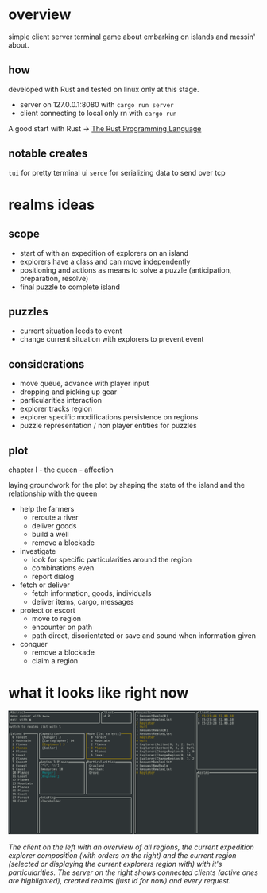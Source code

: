 overview
========

simple client server terminal game about embarking on islands and messin' about.

how
---

developed with Rust and tested on linux only at this stage.

* server on 127.0.0.1:8080 with `cargo run server`
* client connecting to local only rn with `cargo run`

A good start with Rust → [The Rust Programming Language](https://doc.rust-lang.org/book/second-edition/index.html "The Rust Programming Language")

notable creates
---------------
`tui` for pretty terminal ui
`serde` for serializing data to send over tcp

realms ideas
============

scope
-----

* start of with an expedition of explorers on an island
* explorers have a class and can move independently
* positioning and actions as means to solve a puzzle (anticipation, preparation, resolve)
* final puzzle to complete island

puzzles
-------

* current situation leeds to event
* change current situation with explorers to prevent event

considerations
--------------

* move queue, advance with player input
* dropping and picking up gear
* particularities interaction
* explorer tracks region
* explorer specific modifications persistence on regions
* puzzle representation / non player entities for puzzles

plot
----

chapter I - the queen - affection

laying groundwork for the plot by shaping the state of the island and the relationship with the queen

* help the farmers
	+ reroute a river
	+ deliver goods
	+ build a well
	+ remove a blockade
* investigate
	+ look for specific particularities around the region
	+ combinations even
	+ report dialog
* fetch or deliver
	+ fetch information, goods, individuals
	+ deliver items, cargo, messages
* protect or escort
	+ move to region
	+ encounter on path
	+ path direct, disorientated or save and sound when information given
* conquer
    + remove a blockade
    + claim a region

what it looks like right now
============================

![a screenshot of an early stage in development](screenshot.png "The client on the left with an overview of all regions, the current expedition explorer composition (with orders on the right) and the current region (selected or displaying the current explorers region with) with it's particularities. The server on the right shows connected clients (active ones are highlighted), created realms (just id for now) and every request.")

*The client on the left with an overview of all regions, the current expedition explorer composition (with orders on the right) and the current region (selected or displaying the current explorers region with) with it's particularities. The server on the right shows connected clients (active ones are highlighted), created realms (just id for now) and every request.*
